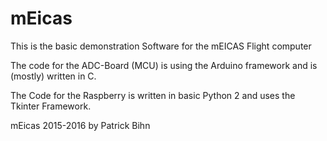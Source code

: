 # mEicas
This is the basic demonstration Software for the mEICAS Flight computer

The code for the ADC-Board (MCU) is using the Arduino framework and is (mostly) written in C.

The Code for the Raspberry is written in basic Python 2 and uses the Tkinter Framework.

mEicas
2015-2016
by Patrick Bihn 
